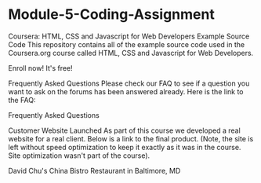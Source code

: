 # Module-5-Coding-Assignment
Coursera: HTML, CSS and Javascript for Web Developers
Example Source Code
This repository contains all of the example source code used in the Coursera.org course called HTML, CSS and Javascript for Web Developers.

Enroll now! It's free!

Frequently Asked Questions
Please check our FAQ to see if a question you want to ask on the forums has been answered already. Here is the link to the FAQ:

Frequently Asked Questions

Customer Website Launched
As part of this course we developed a real website for a real client. Below is a link to the final product. (Note, the site is left without speed optimization to keep it exactly as it was in the course. Site optimization wasn't part of the course).

David Chu's China Bistro Restaurant in Baltimore, MD
